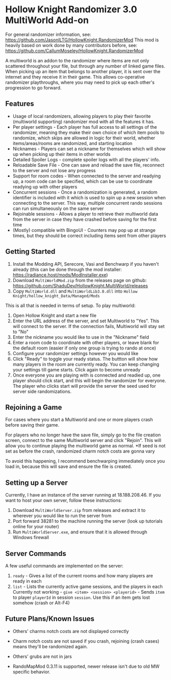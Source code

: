 # Hollow Knight Randomizer 3.0 MultiWorld Add-on

For general randomizer information, see: https://github.com/JasonILTG/HollowKnight.RandomizerMod
This mod is heavily based on work done by many contributors before, see: https://github.com/CallumMoseley/HollowKnight.RandomizerMod

A multiworld is an addon to the randomizer where items are not only scattered throughout your file, but through any number of linked game files. When picking up an item that belongs to another player, it is sent over the internet and they receive it in their game. This allows co-operative randomizer playthroughs, where you may need to pick up each other's progression to go forward.

## Features
- Usage of local randomizers, allowing players to play their favorite (multiworld supporting) randomizer mod with all the features it has.
- Per player settings - Each player has full access to all settings of the randomizer, meaning they make their own choice of which item pools to randomize, which skips are allowed in logic for their world, whether items/areas/rooms are randomized, and starting location
- Nicknames - Players can set a nickname for themselves which will show up when picking up their items in other worlds
- Detailed Spoiler Logs - complete spoiler logs with all the players' info.
- Reloadable Save File - One can save and reload the save file, reconnect to the server and not lose any progress
- Support for room codes - When connected to the server and readying up, a room code can be specified, which can be use to coordinate readying up with other players
- Concurrent sessions - Once a randomization is generated, a random identifier is included with it which is used to spin up a new session when connecting to the server. This way, multiple concurrent rando sessions can run simultaneously on the same server
- Rejoinable sessions - Allows a player to retrieve their multiworld data from the server in case they have crashed before saving for the first time
- (Mostly) compatible with BingoUI - Counters may pop up at strange times, but they should be correct including items sent from other players

## Getting Started
1. Install the Modding API, Serecore, Vasi and Benchwarp if you haven't already (this can be done through the mod installer: https://radiance.host/mods/ModInstaller.exe)
2. Download `MultiWorldMod.zip` from the releases page on github: https://github.com/ShaduDev/HollowKnight.MultiWorld/releases
3. Copy `MultiWorld.dll` and `MultiWorldLib3.0.dll` into `Hollow Knight/hollow_knight_Data/Managed/Mods` 

This is all that is needed in terms of setup. To play multiworld:

1. Open Hollow Knight and start a new file
2. Enter the URL address of the server, and set Multiworld to "Yes". This will connect to the server. If the connection fails, Multiworld will stay set to "No"
3. Enter the nickname you would like to use in the "Nickname" field
4. Enter a room code to coordinate with other players, or leave blank for the default room (easier if only one group is trying to rando at once)
5. Configure your randomizer settings however you would like
6. Click "Ready" to toggle your ready status. The buttton will show how many players in the room are currently ready. You can keep changing your settings till game starts. Click again to become unready
7. Once everyone you are playing with is connected and readied up, one player should click start, and this will begin the randomizer for everyone. The player who clicks start will provide the server the seed used for server side randomizations.

## Rejoining a Game
For cases where you start a Multiworld and one or more players crash before saving their game. 

For players who no longer have the save file, simply go to the file creation screen, connect to the same Multiworld server and click "Rejoin". This will allow you to continue playing the multiworld game as normal. 
*If seed is not set as before the crash, randomized charm notch costs are gonna vary

To avoid this happening, I recommend benchwarping immediately once you load in, because this will save and ensure the file is created.

## Setting up a Server
Currently, I have an instance of the server running at 18.188.208.46.
If you want to host your own server, follow these instructions:

1. Download `MultiWorldServer.zip` from releases and extract it to wherever you would like to run the server from
2. Port forward 38281 to the machine running the server (look up tutorials online for your router)
3. Run `MultiWorldServer.exe`, and ensure that it is allowed through Windows firewall

## Server Commands

A few useful commands are implemented on the server:
1. `ready` - Gives a list of the current rooms and how many players are ready in each
2. `list` - Lists the currently active game sessions, and the players in each
Currently not working - `give <item> <session> <playerid>` - Sends `item` to player `playerId` in session `session`. Use this if an item gets lost somehow (crash or Alt-F4)

## Future Plans/Known Issues
- Others' charms notch costs are not displayed correctly
- Charm notch costs are not saved if you crash, rejoining (crash cases) means they'll be randomized again.
- Others' grubs are not in jars

- RandoMapMod 0.3.11 is supported, newer release isn't due to old MW specific behavior.
